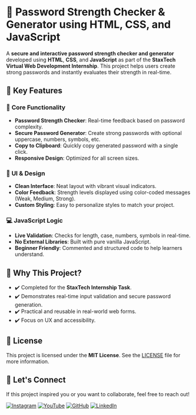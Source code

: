 # 🔐 Password Strength Checker & Generator using HTML, CSS, and JavaScript

A **secure and interactive password strength checker and generator** developed using **HTML**, **CSS**, and **JavaScript** as part of the **StaxTech Virtual Web Development Internship**. This project helps users create strong passwords and instantly evaluates their strength in real-time.

## 🧩 Key Features

### 🔑 **Core Functionality**
- **Password Strength Checker**: Real-time feedback based on password complexity.
- **Secure Password Generator**: Create strong passwords with optional uppercase, numbers, symbols, etc.
- **Copy to Clipboard**: Quickly copy generated password with a single click.
- **Responsive Design**: Optimized for all screen sizes.

### 🎨 **UI & Design**
- **Clean Interface**: Neat layout with vibrant visual indicators.
- **Color Feedback**: Strength levels displayed using color-coded messages (Weak, Medium, Strong).
- **Custom Styling**: Easy to personalize styles to match your project.

### 💻 **JavaScript Logic**
- **Live Validation**: Checks for length, case, numbers, symbols in real-time.
- **No External Libraries**: Built with pure vanilla JavaScript.
- **Beginner Friendly**: Commented and structured code to help learners understand.

## 🎯 Why This Project?

- ✔️ Completed for the **StaxTech Internship Task**.
- ✔️ Demonstrates real-time input validation and secure password generation.
- ✔️ Practical and reusable in real-world web forms.
- ✔️ Focus on UX and accessibility.

## 📜 License

This project is licensed under the **MIT License**. See the [LICENSE](LICENSE) file for more information.

## 🌟 Let's Connect

If this project inspired you or you want to collaborate, feel free to reach out!

[![Instagram](https://img.icons8.com/fluency/48/instagram-new.png)](https://www.instagram.com/sumittech_360)
[![YouTube](https://img.icons8.com/fluency/48/youtube-play.png)](https://youtube.com/channel/UCiPxbNaC7dloVut6Jc5xHIQ)
[![GitHub](https://img.icons8.com/fluency/48/github.png)](https://github.com/InnovativeSumit)
[![LinkedIn](https://img.icons8.com/fluency/48/linkedin.png)](https://www.linkedin.com/in/sumit-pal-40511a339)
